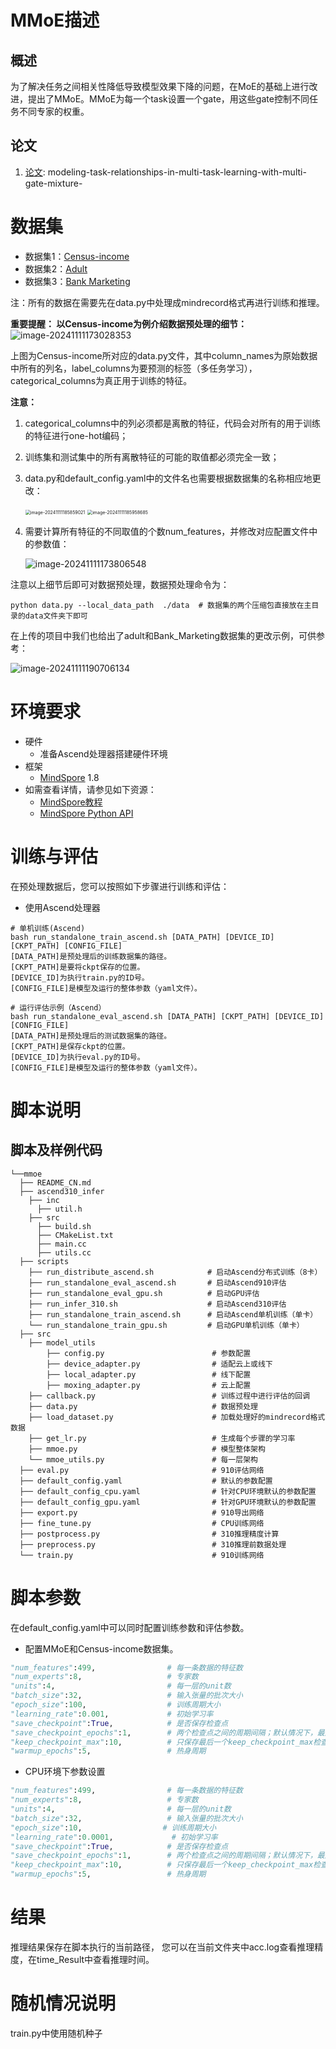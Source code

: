 # MMoE描述

## 概述

为了解决任务之间相关性降低导致模型效果下降的问题，在MoE的基础上进行改进，提出了MMoE。MMoE为每一个task设置一个gate，用这些gate控制不同任务不同专家的权重。

## 论文

1. [论文](https://www.kdd.org/kdd2018/accepted-papers/view/modeling-task-relationships-in-multi-task-learning-with-multi-gate-mixture-): modeling-task-relationships-in-multi-task-learning-with-multi-gate-mixture-

# 数据集

- 数据集1：[Census-income](http://github.com/drawbridge/keras-mmoe)
- 数据集2：[Adult](https://archive.ics.uci.edu/dataset/2/adult)
- 数据集3：[Bank Marketing](https://archive.ics.uci.edu/dataset/222/bank+marketing)

注：所有的数据在需要先在data.py中处理成mindrecord格式再进行训练和推理。

**重要提醒： 以Census-income为例介绍数据预处理的细节：**
![image-20241111173028353](C:\Users\ROG\AppData\Roaming\Typora\typora-user-images\image-20241111173028353.png)

上图为Census-income所对应的data.py文件，其中column_names为原始数据中所有的列名，label_columns为要预测的标签（多任务学习），categorical_columns为真正用于训练的特征。

**注意：**

1. categorical_columns中的列必须都是离散的特征，代码会对所有的用于训练的特征进行one-hot编码；

2. 训练集和测试集中的所有离散特征的可能的取值都必须完全一致；

3. data.py和default_config.yaml中的文件名也需要根据数据集的名称相应地更改：

   <img src="C:\Users\ROG\AppData\Roaming\Typora\typora-user-images\image-20241111185859021.png" alt="image-20241111185859021" style="zoom: 50%;" />

   <img src="C:\Users\ROG\AppData\Roaming\Typora\typora-user-images\image-20241111185958685.png" alt="image-20241111185958685" style="zoom:50%;" />

4. 需要计算所有特征的不同取值的个数num_features，并修改对应配置文件中的参数值：

   ![image-20241111173806548](C:\Users\ROG\AppData\Roaming\Typora\typora-user-images\image-20241111173806548.png)

注意以上细节后即可对数据预处理，数据预处理命令为：

```
python data.py --local_data_path  ./data  # 数据集的两个压缩包直接放在主目录的data文件夹下即可
```

在上传的项目中我们也给出了adult和Bank_Marketing数据集的更改示例，可供参考：

![image-20241111190706134](C:\Users\ROG\AppData\Roaming\Typora\typora-user-images\image-20241111190706134.png)

# 环境要求

- 硬件
    - 准备Ascend处理器搭建硬件环境
- 框架
    - [MindSpore](https://www.mindspore.cn/install/) 1.8
- 如需查看详情，请参见如下资源：
    - [MindSpore教程](https://www.mindspore.cn/tutorials/zh-CN/master/index.html)
    - [MindSpore Python API](https://www.mindspore.cn/docs/zh-CN/master/api_python/mindspore.html)

# 训练与评估

在预处理数据后，您可以按照如下步骤进行训练和评估：

- 使用Ascend处理器

```Shell
# 单机训练(Ascend)
bash run_standalone_train_ascend.sh [DATA_PATH] [DEVICE_ID] [CKPT_PATH] [CONFIG_FILE]
[DATA_PATH]是预处理后的训练数据集的路径。
[CKPT_PATH]是要将ckpt保存的位置。
[DEVICE_ID]为执行train.py的ID号。
[CONFIG_FILE]是模型及运行的整体参数（yaml文件）。

# 运行评估示例（Ascend）
bash run_standalone_eval_ascend.sh [DATA_PATH] [CKPT_PATH] [DEVICE_ID] [CONFIG_FILE]
[DATA_PATH]是预处理后的测试数据集的路径。
[CKPT_PATH]是保存ckpt的位置。
[DEVICE_ID]为执行eval.py的ID号。
[CONFIG_FILE]是模型及运行的整体参数（yaml文件）。
```

# 脚本说明

## 脚本及样例代码

```text
└──mmoe
  ├── README_CN.md
  ├── ascend310_infer
    ├── inc
      ├── util.h
    ├── src
      ├── build.sh
      ├── CMakeList.txt
      ├── main.cc
      ├── utils.cc
  ├── scripts
    ├── run_distribute_ascend.sh            # 启动Ascend分布式训练（8卡）
    ├── run_standalone_eval_ascend.sh       # 启动Ascend910评估
    ├── run_standalone_eval_gpu.sh          # 启动GPU评估
    ├── run_infer_310.sh                    # 启动Ascend310评估
    ├── run_standalone_train_ascend.sh      # 启动Ascend单机训练（单卡）
    └── run_standalone_train_gpu.sh         # 启动GPU单机训练（单卡）
  ├── src
    ├── model_utils
        ├── config.py                        # 参数配置
        ├── device_adapter.py                # 适配云上或线下
        ├── local_adapter.py                 # 线下配置
        ├── moxing_adapter.py                # 云上配置
    ├── callback.py                          # 训练过程中进行评估的回调  
    ├── data.py                              # 数据预处理
    ├── load_dataset.py                      # 加载处理好的mindrecord格式数据
    ├── get_lr.py                            # 生成每个步骤的学习率
    ├── mmoe.py                              # 模型整体架构
    └── mmoe_utils.py                        # 每一层架构
  ├── eval.py                                # 910评估网络
  ├── default_config.yaml                    # 默认的参数配置
  ├── default_config_cpu.yaml                # 针对CPU环境默认的参数配置
  ├── default_config_gpu.yaml                # 针对GPU环境默认的参数配置
  ├── export.py                              # 910导出网络
  ├── fine_tune.py                           # CPU训练网络
  ├── postprocess.py                         # 310推理精度计算
  ├── preprocess.py                          # 310推理前数据处理
  └── train.py                               # 910训练网络
```

# 脚本参数

在default_config.yaml中可以同时配置训练参数和评估参数。

- 配置MMoE和Census-income数据集。

```Python
"num_features":499,                # 每一条数据的特征数
"num_experts":8,                   # 专家数
"units":4,                         # 每一层的unit数
"batch_size":32,                   # 输入张量的批次大小
"epoch_size":100,                  # 训练周期大小
"learning_rate":0.001,             # 初始学习率
"save_checkpoint":True,            # 是否保存检查点
"save_checkpoint_epochs":1,        # 两个检查点之间的周期间隔；默认情况下，最后一个检查点将在最后一个周期完成后保存
"keep_checkpoint_max":10,          # 只保存最后一个keep_checkpoint_max检查点
"warmup_epochs":5,                 # 热身周期
```

- CPU环境下参数设置

```Python
"num_features":499,                # 每一条数据的特征数
"num_experts":8,                   # 专家数
"units":4,                         # 每一层的unit数
"batch_size":32,                   # 输入张量的批次大小
"epoch_size":10,                  # 训练周期大小
"learning_rate":0.0001,             # 初始学习率
"save_checkpoint":True,            # 是否保存检查点
"save_checkpoint_epochs":1,        # 两个检查点之间的周期间隔；默认情况下，最后一个检查点将在最后一个周期完成后保存
"keep_checkpoint_max":10,          # 只保存最后一个keep_checkpoint_max检查点
"warmup_epochs":5,                 # 热身周期
```

# 结果

推理结果保存在脚本执行的当前路径，
您可以在当前文件夹中acc.log查看推理精度，在time_Result中查看推理时间。

# 随机情况说明

train.py中使用随机种子
